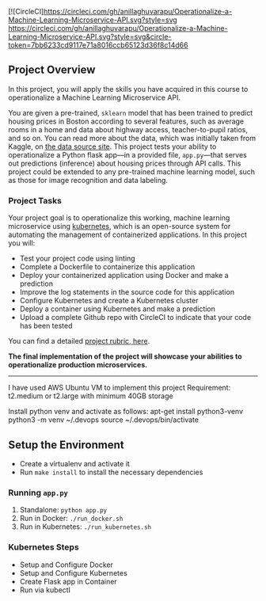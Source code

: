 [![CircleCI]https://circleci.com/gh/anillaghuvarapu/Operationalize-a-Machine-Learning-Microservice-API.svg?style=svg
https://circleci.com/gh/anillaghuvarapu/Operationalize-a-Machine-Learning-Microservice-API.svg?style=svg&circle-token=7bb6233cd9117e71a8016ccb65123d36f8c14d66
## Project Overview

In this project, you will apply the skills you have acquired in this course to operationalize a Machine Learning Microservice API.

You are given a pre-trained, `sklearn` model that has been trained to predict housing prices in Boston according to several features, such as average rooms in a home and data about highway access, teacher-to-pupil ratios, and so on. You can read more about the data, which was initially taken from Kaggle, on [the data source site](https://www.kaggle.com/c/boston-housing). This project tests your ability to operationalize a Python flask app—in a provided file, `app.py`—that serves out predictions (inference) about housing prices through API calls. This project could be extended to any pre-trained machine learning model, such as those for image recognition and data labeling.

### Project Tasks

Your project goal is to operationalize this working, machine learning microservice using [kubernetes](https://kubernetes.io/), which is an open-source system for automating the management of containerized applications. In this project you will:

- Test your project code using linting
- Complete a Dockerfile to containerize this application
- Deploy your containerized application using Docker and make a prediction
- Improve the log statements in the source code for this application
- Configure Kubernetes and create a Kubernetes cluster
- Deploy a container using Kubernetes and make a prediction
- Upload a complete Github repo with CircleCI to indicate that your code has been tested

You can find a detailed [project rubric, here](https://review.udacity.com/#!/rubrics/2576/view).

**The final implementation of the project will showcase your abilities to operationalize production microservices.**

---
I have used AWS Ubuntu VM to implement this project Requirement: t2.medium or t2.large with minimum 40GB storage

Install python venv and activate as follows:
apt-get install python3-venv
python3 -m venv ~/.devops
source ~/.devops/bin/activate

## Setup the Environment

- Create a virtualenv and activate it
- Run `make install` to install the necessary dependencies

### Running `app.py`

1. Standalone: `python app.py`
2. Run in Docker: `./run_docker.sh`
3. Run in Kubernetes: `./run_kubernetes.sh`

### Kubernetes Steps

- Setup and Configure Docker 
- Setup and Configure Kubernetes 
- Create Flask app in Container
- Run via kubectl

